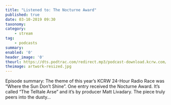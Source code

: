 ```yaml
---
title: "Listened to: The Nocturne Award"
published: true
date: 03-10-2019 09:30
taxonomy:
category:
	- stream
tag:
	- podcasts
summary:
enabled: '0'
header_image: '0'
theurl: https://dts.podtrac.com/redirect.mp3/podcast-download.kcrw.com/kcrw/audio/podcast/etc/nw/KCRW-nocturne-the_nocturne_award-190924.mp3
theimage: artwork-resized.jpg
--- 
```

Episode summary: The theme of this year’s KCRW 24-Hour Radio Race was “Where the Sun Don’t Shine”. One entry received the Nocturne Award. It’s called “The Telltale Arse” and it’s by producer Matt Livadary. The piece truly peers into the dusty…
